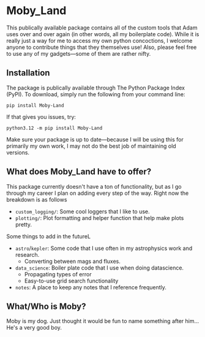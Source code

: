 # Moby_Land

This publically available package contains all of the custom tools that Adam uses over and over again (in other words, all my boilerplate code). While it is really just a way for me to access my own python concoctions, I welcome anyone to contribute things that they themselves use! Also, please feel free to use any of my gadgets—some of them are rather nifty.

## Installation
The package is publically available through The Python Package Index (PyPI). To download, simply run the following from your command line:

```pip install Moby-Land```

If that gives you issues, try:

```python3.12 -m pip install Moby-Land```

Make sure your package is up to date—because I will be using this for primarily my own work, I may not do the best job of maintaining old versions.

## What does Moby_Land have to offer?
This package currently doesn't have a ton of functionality, but as I go through my career I plan on adding every step of the way. Right now the breakdown is as follows
- `custom_logging/`: Some cool loggers that I like to use.
- `plotting/`: Plot formatting and helper function that help make plots pretty.

Some things to add in the futureL
- `astro`/`kepler`: Some code that I use often in my astrophysics work and research.
  - Converting between mags and fluxes.
- `data_science`: Boiler plate code that I use when doing datascience.
  - Propagating types of error
  - Easy-to-use grid search functionality
- `notes`: A place to keep any notes that I reference frequently.

## What/Who is Moby?
Moby is my dog. Just thought it would be fun to name something after him... He's a very good boy.

